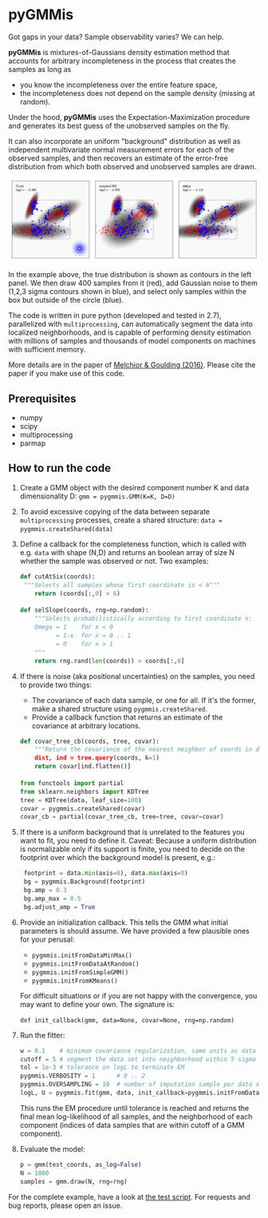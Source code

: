 # pyGMMis

Got gaps in your data? Sample observability varies? We can help.

**pyGMMis** is mixtures-of-Gaussians density estimation method that accounts for arbitrary incompleteness in the process that creates the samples as long as

* you know the incompleteness over the entire feature space,
* the incompleteness does not depend on the sample density (missing at random).

Under the hood, **pyGMMis** uses the Expectation-Maximization procedure and generates its best guess of the unobserved samples on the fly.

It can also incorporate an uniform "background" distribution as well as independent multivariate normal measurement errors for each of the observed samples, and then recovers an estimate of the error-free distribution from which both observed and unobserved samples are drawn.

![Example of pyGMMis](tests/pygmmis.png)

In the example above, the true distribution is shown as contours in the left panel. We then draw 400 samples from it (red), add Gaussian noise to them (1,2,3 sigma contours shown in blue), and select only samples within the box but outside of the circle (blue).

The code is written in pure python (developed and tested in 2.7), parallelized with `multiprocessing`, can automatically segment the data into localized neighborhoods, and is capable of performing density estimation with millions of samples and thousands of model components on machines with sufficient memory.

More details are in the paper of [Melchior & Goulding (2016)](http://arxiv.org/abs/1611.05806). Please cite the paper if you make use of this code.

## Prerequisites

* numpy
* scipy
* multiprocessing
* parmap

## How to run the code

1. Create a GMM object with the desired component number K and data dimensionality D:
   ```gmm = pygmmis.GMM(K=K, D=D) ```

2. To avoid excessive copying of the data between separate `multiprocessing` processes, create a shared structure:
   ```data = pygmmis.createShared(data)```

3. Define a callback for the completeness function, which is called with e.g. `data` with shape (N,D) and returns an boolean array of size N whether the sample was observed or not. Two examples:

   ```python
   def cutAtSix(coords):
   	"""Selects all samples whose first coordinate is < 6"""
       return (coords[:,0] < 6)

   def selSlope(coords, rng=np.random):
       """Selects probabilistically according to first coordinate x:
       Omega = 1    for x < 0
             = 1-x  for x = 0 .. 1
             = 0    for x > 1
       """
       return rng.rand(len(coords)) > coords[:,0]
   ```

4. If there is noise (aka positional uncertainties) on the samples, you need to provide two things:

   * The covariance of each data sample, or one for all. If it's the former, make a shared structure using `pygmmis.createShared`.
   * Provide a callback function that returns an estimate of the covariance at arbitrary locations.

   ```python
   def covar_tree_cb(coords, tree, covar):
       """Return the covariance of the nearest neighbor of coords in data.""""
       dist, ind = tree.query(coords, k=1)
       return covar[ind.flatten()]

   from functools import partial
   from sklearn.neighbors import KDTree
   tree = KDTree(data, leaf_size=100)
   covar = pygmmis.createShared(covar)
   covar_cb = partial(covar_tree_cb, tree=tree, covar=covar)
   ```

5. If there is a uniform background that is unrelated to the features you want to fit, you need to define it. Caveat: Because a uniform distribution is normalizable only if its support is finite, you need to decide on the footprint over which the background model is present, e.g.:

   ```python
    footprint = data.min(axis=0), data.max(axis=0)
    bg = pygmmis.Background(footprint)
    bg.amp = 0.3
    bg.amp_max = 0.5
    bg.adjust_amp = True
   ```

6. Provide an initialization callback. This tells the GMM what initial parameters is should assume. We have provided a few plausible ones for your perusal:

   * `pygmmis.initFromDataMinMax()`
   * `pygmmis.initFromDataAtRandom()`
   * `pygmmis.initFromSimpleGMM()`
   * `pygmmis.initFromKMeans()`

   For difficult situations or if you are not happy with the convergence, you may want to define your own. The signature is: 

   ```def init_callback(gmm, data=None, covar=None, rng=np.random)```

7. Run the fitter:

   ```python
   w = 0.1    # minimum covariance regularization, same units as data
   cutoff = 5 # segment the data set into neighborhood within 5 sigma around components
   tol = 1e-3 # tolerance on logL to terminate EM
   pygmmis.VERBOSITY = 1      # 0 .. 2
   pygmmis.OVERSAMPLING = 10  # number of imputation sample per data sample.
   logL, U = pygmmis.fit(gmm, data, init_callback=pygmmis.initFromDataMinMax, sel_callback=cb, covar_callback=covar_cb, w=w, cutoff=cutoff, background=bg, tol=tol, rng=rng)
   ```

   This runs the EM procedure until tolerance is reached and returns the final mean log-likelihood of all samples, and the neighborhood of each component (indices of data samples that are within cutoff of a GMM component).

8. Evaluate the model:

   ```python
   p = gmm(test_coords, as_log=False)
   N = 1000
   samples = gmm.draw(N, rng=rng)
   ```



For the complete example, have a look at [the test script](tests/test.py). For requests and bug reports, please open an issue.